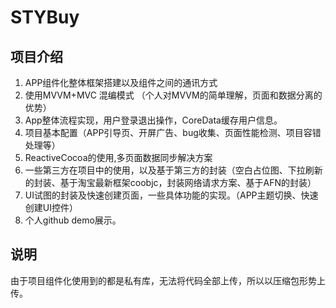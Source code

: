 # STYBuy

## 项目介绍
1. APP组件化整体框架搭建以及组件之间的通讯方式
2. 使用MVVM+MVC 混编模式 （个人对MVVM的简单理解，页面和数据分离的优势）
3. App整体流程实现，用户登录退出操作，CoreData缓存用户信息。
4. 项目基本配置（APP引导页、开屏广告、bug收集、页面性能检测、项目容错处理等）
4. ReactiveCocoa的使用,多页面数据同步解决方案
5. 一些第三方在项目中的使用，以及基于第三方的封装（空白占位图、下拉刷新的封装、基于淘宝最新框架coobjc，封装网络请求方案、基于AFN的封装）
6. UI试图的封装及快速创建页面，一些具体功能的实现。（APP主题切换、快速创建UI控件）
7. 个人github demo展示。

## 说明
由于项目组件化使用到的都是私有库，无法将代码全部上传，所以以压缩包形势上传。





